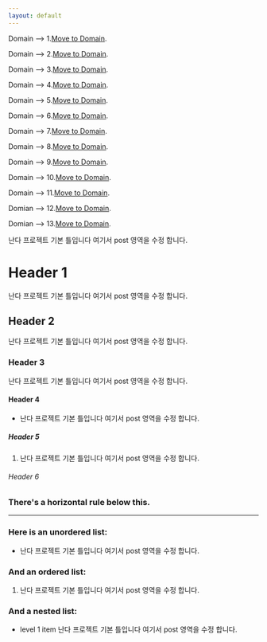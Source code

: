 ```yaml
---
layout: default
---
```



<!-- 링크는 이런식으로 달면 된다. -->
<!-- Domain --> 

Domain --> 1.[Move to Domain](./1.md).

Domain --> 2.[Move to Domain](./2.md).

Domain --> 3.[Move to Domain](./3.md).

Domain --> 4.[Move to Domain](./4.md).

Domain --> 5.[Move to Domain](./5.md).

Domain --> 6.[Move to Domain](./6.md).

Domain --> 7.[Move to Domain](./7.md).

Domain --> 8.[Move to Domain](./8.md).

Domain --> 9.[Move to Domain](./9.md).

Domain --> 10.[Move to Domain](./10.md).

Domain --> 11.[Move to Domain](./11.md).

Domian --> 12.[Move to Domain](./12.md).

Domian --> 13.[Move to Domain](./13.md).

난다 프로젝트 기본 틀입니다 여기서 post 영역을 수정 합니다.

# Header 1

난다 프로젝트 기본 틀입니다 여기서 post 영역을 수정 합니다.

## Header 2

난다 프로젝트 기본 틀입니다 여기서 post 영역을 수정 합니다.

### Header 3

난다 프로젝트 기본 틀입니다 여기서 post 영역을 수정 합니다.

#### Header 4

* 난다 프로젝트 기본 틀입니다 여기서 post 영역을 수정 합니다.

##### Header 5

1. 난다 프로젝트 기본 틀입니다 여기서 post 영역을 수정 합니다.

###### Header 6

### There's a horizontal rule below this.

* * *

### Here is an unordered list:

* 난다 프로젝트 기본 틀입니다 여기서 post 영역을 수정 합니다.

### And an ordered list:

1. 난다 프로젝트 기본 틀입니다 여기서 post 영역을 수정 합니다.

### And a nested list:

- level 1 item
난다 프로젝트 기본 틀입니다 여기서 post 영역을 수정 합니다.
